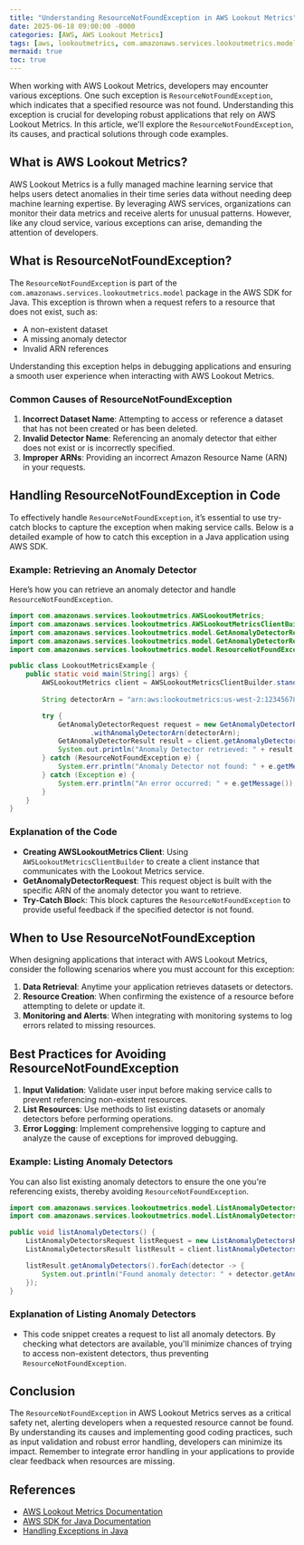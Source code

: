 ```yaml
---
title: "Understanding ResourceNotFoundException in AWS Lookout Metrics"
date: 2025-06-18 09:00:00 -0000
categories: [AWS, AWS Lookout Metrics]
tags: [aws, lookoutmetrics, com.amazonaws.services.lookoutmetrics.model]
mermaid: true
toc: true
---
```



When working with AWS Lookout Metrics, developers may encounter various exceptions. One such exception is `ResourceNotFoundException`, which indicates that a specified resource was not found. Understanding this exception is crucial for developing robust applications that rely on AWS Lookout Metrics. In this article, we'll explore the `ResourceNotFoundException`, its causes, and practical solutions through code examples.

## What is AWS Lookout Metrics?

AWS Lookout Metrics is a fully managed machine learning service that helps users detect anomalies in their time series data without needing deep machine learning expertise. By leveraging AWS services, organizations can monitor their data metrics and receive alerts for unusual patterns. However, like any cloud service, various exceptions can arise, demanding the attention of developers.

## What is ResourceNotFoundException?

The `ResourceNotFoundException` is part of the `com.amazonaws.services.lookoutmetrics.model` package in the AWS SDK for Java. This exception is thrown when a request refers to a resource that does not exist, such as:

- A non-existent dataset
- A missing anomaly detector
- Invalid ARN references

Understanding this exception helps in debugging applications and ensuring a smooth user experience when interacting with AWS Lookout Metrics.

### Common Causes of ResourceNotFoundException

1. **Incorrect Dataset Name**: Attempting to access or reference a dataset that has not been created or has been deleted.
2. **Invalid Detector Name**: Referencing an anomaly detector that either does not exist or is incorrectly specified.
3. **Improper ARNs**: Providing an incorrect Amazon Resource Name (ARN) in your requests.

## Handling ResourceNotFoundException in Code

To effectively handle `ResourceNotFoundException`, it’s essential to use try-catch blocks to capture the exception when making service calls. Below is a detailed example of how to catch this exception in a Java application using AWS SDK.

### Example: Retrieving an Anomaly Detector

Here’s how you can retrieve an anomaly detector and handle `ResourceNotFoundException`.

```java
import com.amazonaws.services.lookoutmetrics.AWSLookoutMetrics;
import com.amazonaws.services.lookoutmetrics.AWSLookoutMetricsClientBuilder;
import com.amazonaws.services.lookoutmetrics.model.GetAnomalyDetectorRequest;
import com.amazonaws.services.lookoutmetrics.model.GetAnomalyDetectorResult;
import com.amazonaws.services.lookoutmetrics.model.ResourceNotFoundException;

public class LookoutMetricsExample {
    public static void main(String[] args) {
        AWSLookoutMetrics client = AWSLookoutMetricsClientBuilder.standard().build();
        
        String detectorArn = "arn:aws:lookoutmetrics:us-west-2:123456789012:anomaly-detector/example-detector";

        try {
            GetAnomalyDetectorRequest request = new GetAnomalyDetectorRequest()
                    .withAnomalyDetectorArn(detectorArn);
            GetAnomalyDetectorResult result = client.getAnomalyDetector(request);
            System.out.println("Anomaly Detector retrieved: " + result.getAnomalyDetector());
        } catch (ResourceNotFoundException e) {
            System.err.println("Anomaly Detector not found: " + e.getMessage());
        } catch (Exception e) {
            System.err.println("An error occurred: " + e.getMessage());
        }
    }
}
```

### Explanation of the Code

- **Creating AWSLookoutMetrics Client**: Using `AWSLookoutMetricsClientBuilder` to create a client instance that communicates with the Lookout Metrics service.
- **GetAnomalyDetectorRequest**: This request object is built with the specific ARN of the anomaly detector you want to retrieve.
- **Try-Catch Bloc**k: This block captures the `ResourceNotFoundException` to provide useful feedback if the specified detector is not found.

## When to Use ResourceNotFoundException

When designing applications that interact with AWS Lookout Metrics, consider the following scenarios where you must account for this exception:

1. **Data Retrieval**: Anytime your application retrieves datasets or detectors.
2. **Resource Creation**: When confirming the existence of a resource before attempting to delete or update it.
3. **Monitoring and Alerts**: When integrating with monitoring systems to log errors related to missing resources.

## Best Practices for Avoiding ResourceNotFoundException

1. **Input Validation**: Validate user input before making service calls to prevent referencing non-existent resources.
2. **List Resources**: Use methods to list existing datasets or anomaly detectors before performing operations.
3. **Error Logging**: Implement comprehensive logging to capture and analyze the cause of exceptions for improved debugging.

### Example: Listing Anomaly Detectors

You can also list existing anomaly detectors to ensure the one you're referencing exists, thereby avoiding `ResourceNotFoundException`.

```java
import com.amazonaws.services.lookoutmetrics.model.ListAnomalyDetectorsRequest;
import com.amazonaws.services.lookoutmetrics.model.ListAnomalyDetectorsResult;

public void listAnomalyDetectors() {
    ListAnomalyDetectorsRequest listRequest = new ListAnomalyDetectorsRequest();
    ListAnomalyDetectorsResult listResult = client.listAnomalyDetectors(listRequest);

    listResult.getAnomalyDetectors().forEach(detector -> {
        System.out.println("Found anomaly detector: " + detector.getAnomalyDetectorName());
    });
}
```

### Explanation of Listing Anomaly Detectors

- This code snippet creates a request to list all anomaly detectors. By checking what detectors are available, you'll minimize chances of trying to access non-existent detectors, thus preventing `ResourceNotFoundException`.

## Conclusion

The `ResourceNotFoundException` in AWS Lookout Metrics serves as a critical safety net, alerting developers when a requested resource cannot be found. By understanding its causes and implementing good coding practices, such as input validation and robust error handling, developers can minimize its impact. Remember to integrate error handling in your applications to provide clear feedback when resources are missing.

## References

- [AWS Lookout Metrics Documentation](https://docs.aws.amazon.com/lookout-metrics/latest/devguide/what-is.html)
- [AWS SDK for Java Documentation](https://docs.aws.amazon.com/sdk-for-java/latest/developer-guide/home.html)
- [Handling Exceptions in Java](https://docs.oracle.com/javase/tutorial/essential/exceptions/index.html)